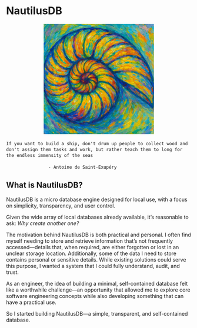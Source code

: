 # NautilusDB

<p align="center">
    <img width="300" src="images/Nautilus.png" alt="Material Bread logo">
</p>

```
If you want to build a ship, don't drum up people to collect wood and don't assign them tasks and work, but rather teach them to long for the endless immensity of the seas

                - Antoine de Saint-Exupéry

```

## What is NautilusDB?

NautilusDB is a micro database engine designed for local use, with a focus on simplicity, transparency, and user control.

Given the wide array of local databases already available, it’s reasonable to ask: *Why create another one?*

The motivation behind NautilusDB is both practical and personal. I often find myself needing to store and retrieve information that’s not frequently accessed—details that, when required, are either forgotten or lost in an unclear storage location. Additionally, some of the data I need to store contains personal or sensitive details. While existing solutions could serve this purpose, I wanted a system that I could fully understand, audit, and trust.

As an engineer, the idea of building a minimal, self-contained database felt like a worthwhile challenge—an opportunity that allowed me to explore core software engineering concepts while also developing something that can have a practical use. 

So I started building NautilusDB—a simple, transparent, and self-contained database. 




